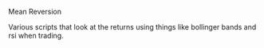 Mean Reversion

Various scripts that look at the returns using things like bollinger bands and rsi when trading.
